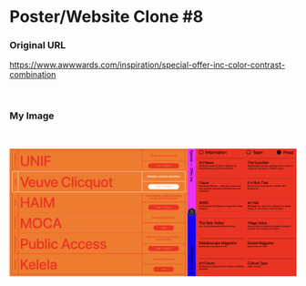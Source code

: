 # Poster/Website Clone #8

### Original URL
https://www.awwwards.com/inspiration/special-offer-inc-color-contrast-combination

<br />

### My Image

<br />

![clone image](./images/clone_image.png)